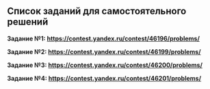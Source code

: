 ## Список заданий для самостоятельного решений

**Задание №1: https://contest.yandex.ru/contest/46196/problems/**

**Задание №2: https://contest.yandex.ru/contest/46199/problems/**

**Задание №3: https://contest.yandex.ru/contest/46200/problems/**

**Задание №4: https://contest.yandex.ru/contest/46201/problems/**
